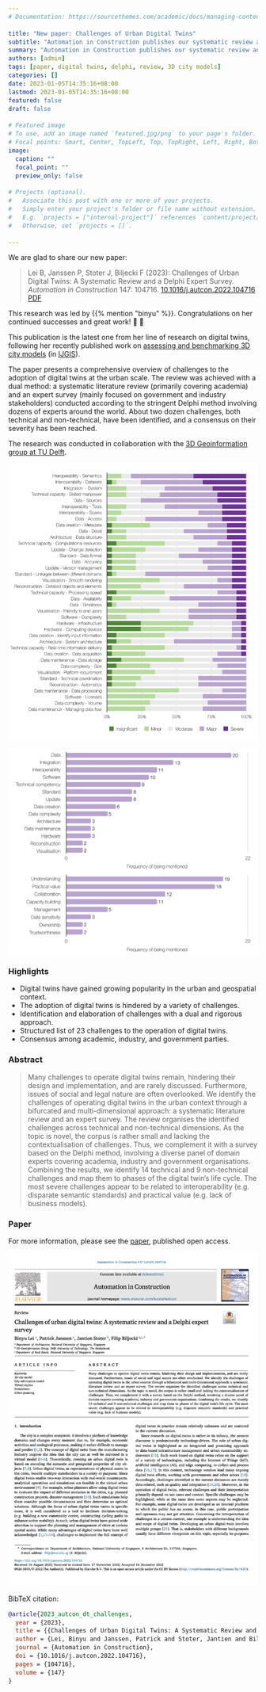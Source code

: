 ```yaml
---
# Documentation: https://sourcethemes.com/academic/docs/managing-content/

title: "New paper: Challenges of Urban Digital Twins"
subtitle: "Automation in Construction publishes our systematic review and a Delphi expert survey to understand hindrances to adopting DTs"
summary: "Automation in Construction publishes our systematic review and a Delphi expert survey to understand hindrances to adopting DTs"
authors: [admin]
tags: [paper, digital twins, delphi, review, 3D city models]
categories: []
date: 2023-01-05T14:35:16+08:00
lastmod: 2023-01-05T14:35:16+08:00
featured: false
draft: false

# Featured image
# To use, add an image named `featured.jpg/png` to your page's folder.
# Focal points: Smart, Center, TopLeft, Top, TopRight, Left, Right, BottomLeft, Bottom, BottomRight.
image:
  caption: ""
  focal_point: ""
  preview_only: false

# Projects (optional).
#   Associate this post with one or more of your projects.
#   Simply enter your project's folder or file name without extension.
#   E.g. `projects = ["internal-project"]` references `content/project/deep-learning/index.md`.
#   Otherwise, set `projects = []`.

---
```


We are glad to share our new paper:

> Lei B, Janssen P, Stoter J, Biljecki F (2023): Challenges of Urban Digital Twins: A Systematic Review and a Delphi Expert Survey. _Automation in Construction_ 147: 104716. [<i class="ai ai-doi-square ai"></i> 10.1016/j.autcon.2022.104716](https://doi.org/10.1016/j.autcon.2022.104716) [<i class="far fa-file-pdf"></i> PDF](/publication/2023-autcon-dt-challenges/2023-autcon-dt-challenges.pdf)</i> <i class="ai ai-open-access-square ai"></i>

This research was led by {{% mention "binyu" %}}.
Congratulations on her continued successes and great work! :raised_hands: :clap:

This publication is the latest one from her line of research on digital twins, following her recently published work on [assessing and benchmarking 3D city models](/publication/2022-ijgis-3-d-city-index/) (in [IJGIS](https://doi.org/10.1080/13658816.2022.2140808)).

The paper presents a comprehensive overview of challenges to the adoption of digital twins at the urban scale.
The review was achieved with a dual method: a systematic literature review (primarily covering academia) and an expert survey (mainly focused on government and industry stakeholders) conducted according to the stringent Delphi method involving dozens of experts around the world.
About two dozen challenges, both technical and non-technical, have been identified, and a consensus on their severity has been reached.

The research was conducted in collaboration with the [3D Geoinformation group at TU Delft](https://3d.bk.tudelft.nl).

![](1.jpg)

![](2.jpg)

### Highlights

+ Digital twins have gained growing popularity in the urban and geospatial context.
+ The adoption of digital twins is hindered by a variety of challenges.
+ Identification and elaboration of challenges with a dual and rigorous approach.
+ Structured list of 23 challenges to the operation of digital twins.
+ Consensus among academic, industry, and government parties.


### Abstract

> Many challenges to operate digital twins remain, hindering their design and implementation, and are rarely discussed. Furthermore, issues of social and legal nature are often overlooked. We identify the challenges of operating digital twins in the urban context through a bifurcated and multi-dimensional approach: a systematic literature review and an expert survey. The review organises the identified challenges across technical and non-technical dimensions. As the topic is novel, the corpus is rather small and lacking the contextualisation of challenges. Thus, we complement it with a survey based on the Delphi method, involving a diverse panel of domain experts covering academia, industry and government organisations. Combining the results, we identify 14 technical and 9 non-technical challenges and map them to phases of the digital twin’s life cycle. The most severe challenges appear to be related to interoperability (e.g. disparate semantic standards) and practical value (e.g. lack of business models).

### Paper 

For more information, please see the [paper](/publication/2023-autcon-dt-challenges/), published open access. <i class="ai ai-open-access-square ai"></i>

![](page-one.png)

BibTeX citation:
```bibtex
@article{2023_autcon_dt_challenges, 
  year = {2023}, 
  title = {{Challenges of Urban Digital Twins: A Systematic Review and a Delphi Expert Survey}}, 
  author = {Lei, Binyu and Janssen, Patrick and Stoter, Jantien and Biljecki, Filip}, 
  journal = {Automation in Construction}, 
  doi = {10.1016/j.autcon.2022.104716}, 
  pages = {104716}, 
  volume = {147}
}
```
